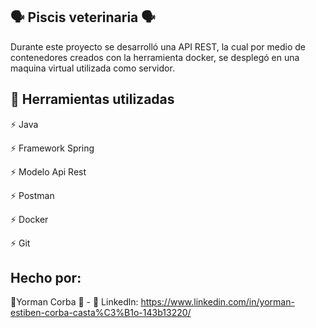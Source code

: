 ## 🗣 Piscis veterinaria 🗣

Durante este proyecto se desarrolló una API REST, la cual por medio de contenedores creados con la herramienta docker, se desplegó en una maquina virtual utilizada como servidor.

## 🧰 Herramientas utilizadas

⚡ Java

⚡ Framework Spring

⚡ Modelo Api Rest

⚡ Postman

⚡ Docker

⚡ Git

## Hecho por:

👾Yorman Corba 👾 - 💼 Linkedln: https://www.linkedin.com/in/yorman-estiben-corba-casta%C3%B1o-143b13220/
